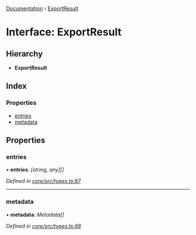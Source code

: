 [Documentation](../README.md) › [ExportResult](exportresult.md)

# Interface: ExportResult

## Hierarchy

* **ExportResult**

## Index

### Properties

* [entries](exportresult.md#entries)
* [metadata](exportresult.md#metadata)

## Properties

###  entries

• **entries**: *[string, any][]*

*Defined in [core/src/types.ts:87](https://github.com/badbatch/cachemap/blob/27e229b/packages/core/src/types.ts#L87)*

___

###  metadata

• **metadata**: *Metadata[]*

*Defined in [core/src/types.ts:88](https://github.com/badbatch/cachemap/blob/27e229b/packages/core/src/types.ts#L88)*
